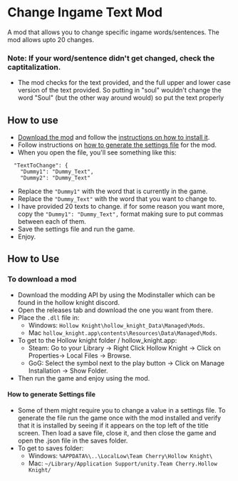 # Change Ingame Text Mod
A mod that allows you to change specific ingame words/sentences. The mod allows upto 20 changes.

### Note: If your word/sentence didn't get changed, check the captitalization.
- The mod checks for the text provided, and the full upper and lower case version of the text provided. So putting in "soul" wouldn't change the word "Soul" (but the other way around would) so put the text properly

## How to use
- [Download the mod](https://github.com/TheMulhima/Misc-Mods/releases/download/v1.0/ChangeIngameText.dll) and follow the [instructions on how to install it](https://github.com/TheMulhima/Misc-Mods#to-download-a-mod).
- Follow instructions on [how to generate the settings file](https://github.com/TheMulhima/Misc-Mods/blob/main/README.md#how-to-generate-settings-file) for the mod.
- When you open the file, you'll see something like this:
```
  "TextToChange": {
    "Dummy1": "Dummy_Text",
    "Dummy2": "Dummy_Text"
```
- Replace the `"Dummy1"` with the word that is currently in the game.
- Replace the `"Dummy_Text"` with the word that you want to change to.
- I have provided 20 texts to change. if for some reason you want more, copy the `"Dummy1": "Dummy_Text",` format making sure to put commas between each of them.
- Save the settings file and run the game.
- Enjoy.

## How to Use
### To download a mod 
- Download the modding API by using the Modinstaller which can be found in the hollow knight discord.
- Open the releases tab and download the one you want from there.
- Place the `.dll` file in: 
  - Windows: `Hollow Knight\hollow_knight_Data\Managed\Mods`.
  - Mac `hollow_knight.app\contents\Resources\Data\Managed\Mods`.
- To get to the Hollow knight folder / hollow_knight.app:
  - Steam: Go to your Library -> Right Click Hollow Knight -> Click on Properties-> Local Files -> Browse.
  - GoG: Select the symbol next to the play button -> Click on Manage Installation -> Show Folder.
- Then run the game and enjoy using the mod.

#### How to generate Settings file
- Some of them might require you to change a value in a settings file. To generate the file run the game once with the mod installed and verify that it is installed by seeing if it appears on the top left of the title screen. Then load a save file, close it, and then close the game and open the .json file in the saves folder.
- To get to saves folder:
  - Windows: `%APPDATA%\..\LocalLow\Team Cherry\Hollow Knight\`
  - Mac: `~/Library/Application Support/unity.Team Cherry.Hollow Knight/`
